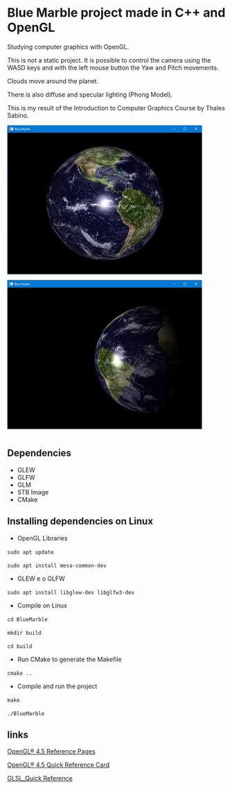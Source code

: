 # Blue Marble project made in C++ and OpenGL

Studying computer graphics with OpenGL.

This is not a static project. It is possible to control the camera using the WASD keys and with the left mouse button the Yaw and Pitch movements.

Clouds move around the planet.

There is also diffuse and specular lighting (Phong Model).

This is my result of the Introduction to Computer Graphics Course by Thales Sabino.

<img src="https://github.com/mcleber/Cpp-OpenGL-Blue-Marble/blob/main/screenshot/BlueMarbleImage01.jpg" width="450" height="354">

<img src="https://github.com/mcleber/Cpp-OpenGL-Blue-Marble/blob/main/screenshot/BlueMarbleImage02.jpg" width="450" height="354">

## Dependencies

* GLEW
* GLFW
* GLM
* STB Image
* CMake

## Installing dependencies on Linux

* OpenGL Libraries

``sudo apt update``

``sudo apt install mesa-common-dev``

* GLEW e o GLFW

``sudo apt install libglew-dev libglfw3-dev``

* Compile on Linux

``cd BlueMarble``

``mkdir build``

``cd build``

* Run CMake to generate the Makefile

``cmake ..``

* Compile and run the project

``make``

``./BlueMarble``

## links

[OpenGL® 4.5 Reference Pages](https://registry.khronos.org/OpenGL-Refpages/gl4/)

[OpenGL® 4.5 Quick Reference Card](https://www.khronos.org/files/opengl45-quick-reference-card.pdf)

[GLSL_Quick Reference](http://mew.cx/glsl_quickref.pdf)
